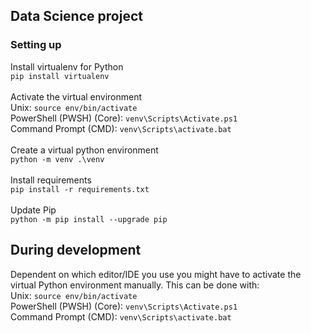 ## Data Science project

### Setting up

Install virtualenv for Python <br/>
`pip install virtualenv`
<br/>
<br/>
Activate the virtual environment <br/>
Unix: `source env/bin/activate` <br/>
PowerShell (PWSH) (Core): `venv\Scripts\Activate.ps1`<br/>
Command Prompt (CMD): `venv\Scripts\activate.bat`
<br/>
<br/>
Create a virtual python environment <br/>
`python -m venv .\venv`
<br/>
<br/>
Install requirements <br/>
`pip install -r requirements.txt`
<br/>
<br/>
Update Pip <br/>
`python -m pip install --upgrade pip`

## During development
Dependent on which editor/IDE you use you might have to activate the virtual Python environment manually. This can be done with: <br/>
Unix: `source env/bin/activate` <br/>
PowerShell (PWSH) (Core): `venv\Scripts\Activate.ps1`<br/>
Command Prompt (CMD): `venv\Scripts\activate.bat`